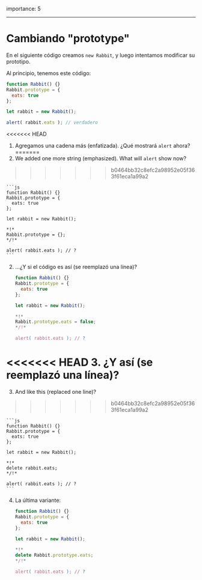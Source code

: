 importance: 5

---

# Cambiando "prototype"

En el siguiente código creamos `new Rabbit`, y luego intentamos modificar su prototipo.

Al principio, tenemos este código:

```js run
function Rabbit() {}
Rabbit.prototype = {
  eats: true
};

let rabbit = new Rabbit();

alert( rabbit.eats ); // verdadero
```


<<<<<<< HEAD
1. Agregamos una cadena más (enfatizada). ¿Qué mostrará `alert` ahora?
=======
1. We added one more string (emphasized). What will `alert` show now?
>>>>>>> b0464bb32c8efc2a98952e05f363f61eca1a99a2

    ```js
    function Rabbit() {}
    Rabbit.prototype = {
      eats: true
    };

    let rabbit = new Rabbit();

    *!*
    Rabbit.prototype = {};
    */!*

    alert( rabbit.eats ); // ?
    ```

2. ...¿Y si el código es así (se reemplazó una línea)?

    ```js
    function Rabbit() {}
    Rabbit.prototype = {
      eats: true
    };

    let rabbit = new Rabbit();

    *!*
    Rabbit.prototype.eats = false;
    */!*

    alert( rabbit.eats ); // ?
    ```

<<<<<<< HEAD
3. ¿Y así (se reemplazó una línea)?
=======
3. And like this (replaced one line)?
>>>>>>> b0464bb32c8efc2a98952e05f363f61eca1a99a2

    ```js
    function Rabbit() {}
    Rabbit.prototype = {
      eats: true
    };

    let rabbit = new Rabbit();

    *!*
    delete rabbit.eats;
    */!*

    alert( rabbit.eats ); // ?
    ```

4. La última variante:

    ```js
    function Rabbit() {}
    Rabbit.prototype = {
      eats: true
    };

    let rabbit = new Rabbit();

    *!*
    delete Rabbit.prototype.eats;
    */!*

    alert( rabbit.eats ); // ?
    ```
